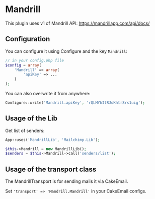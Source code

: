 # Mandrill
This plugin uses v1 of Mandrill API: https://mandrillapp.com/api/docs/


## Configuration
You can configure it using Configure and the key `Mandrill`:
```php
// in your config.php file
$config = array(
	'Mandrill' => array(
		'apiKey' => ...
	)
);
```
You can also overwrite it from anywhere:
```php
Configure::write('Mandrill.apiKey', 'rQLMYhItRJoKhtr8rs1uig');
```

## Usage of the Lib

Get list of senders:
```php
App::uses('MandrillLib', 'Mailchimp.Lib');

$this->Mandrill = new MandrillLib();
$senders = $this->Mandrill->call('senders/list');
```

## Usage of the transport class
The MandrillTransport is for sending mails it via CakeEmail.

Set `'transport' => 'Mandrill.Mandrill'` in your CakeEmail configs.
